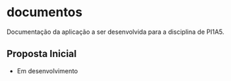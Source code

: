 # documentos
Documentação da aplicação a ser desenvolvida para a disciplina de PI1A5.
## Proposta Inicial
- Em desenvolvimento
